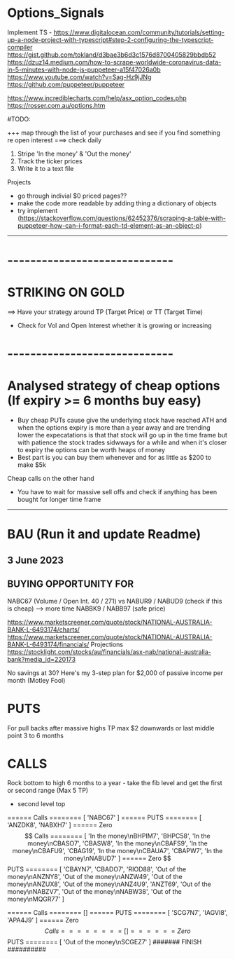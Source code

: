 # Options_Signals

Implement TS - https://www.digitalocean.com/community/tutorials/setting-up-a-node-project-with-typescript#step-2-configuring-the-typescript-compiler
https://gist.github.com/tokland/d3bae3b6d3c1576d8700405829bbdb52
https://dzuz14.medium.com/how-to-scrape-worldwide-coronavirus-data-in-5-minutes-with-node-js-puppeteer-a15f47026a0b
https://www.youtube.com/watch?v=Sag-Hz9jJNg
https://github.com/puppeteer/puppeteer

https://www.incrediblecharts.com/help/asx_option_codes.php
https://rosser.com.au/options.htm

#TODO:

+++ map through the list of your purchases and see if you find something re open interest
===> check daily

1. Stripe 'In the money' & 'Out the money'
2. Track the ticker prices
3. Write it to a text file

Projects

- go through indivial $0 priced pages??
- make the code more readable by adding thing a dictionary of objects
- try implement (https://stackoverflow.com/questions/62452376/scraping-a-table-with-puppeteer-how-can-i-format-each-td-element-as-an-object-p)

---

# -----------------------------

# STRIKING ON GOLD

==> Have your strategy around TP (Target Price) or TT (Target Time)

- Check for Vol and Open Interest whether it is growing or increasing

# -----------------------------

# Analysed strategy of cheap options (If expiry >= 6 months buy easy)

- Buy cheap PUTs cause give the underlying stock have reached ATH and when the options expiry is more than a year away and are trending lower the expecatations is that that stock will go up in the time frame but with patience the stock trades sidwways for a while and when it's closer to expiry the options can be worth heaps of money
- Best part is you can buy them whenever and for as little as $200 to make $5k

Cheap calls on the other hand

- You have to wait for massive sell offs and check if anything has been bought for longer time frame

---

# BAU (Run it and update Readme)

## 3 June 2023

## BUYING OPPORTUNITY FOR

NABC67 (Volume / Open Int. 40 / 271)
vs
NABUR9 / NABUD9 (check if this is cheap) --> more time
NABBK9 / NABB97 (safe price)

https://www.marketscreener.com/quote/stock/NATIONAL-AUSTRALIA-BANK-L-6493174/charts/
https://www.marketscreener.com/quote/stock/NATIONAL-AUSTRALIA-BANK-L-6493174/financials/ Projections
https://stocklight.com/stocks/au/financials/asx-nab/national-australia-bank?media_id=220173

No savings at 30? Here's my 3-step plan for $2,000 of passive income per month (Motley Fool)

# PUTS

For pull backs after massive highs TP max $2 downwards or last middle point
3 to 6 months

# CALLS

Rock bottom to high
6 months to a year - take the fib level and get the first or second range (Max 5 TP)

- second level top

====== Calls ========
[ 'NABC67' ]
====== PUTS ========
[ 'ANZDK8', 'NABXH7' ]
====== Zero $$ Calls ========
[
'In the money\nBHPIM7',
'BHPC58',
'In the money\nCBASO7',
'CBASW8',
'In the money\nCBAFS9',
'In the money\nCBAFU9',
'CBAG19',
'In the money\nCBAUA7',
'CBAPW7',
'In the money\nNABUD7'
]
====== Zero $$ PUTS ========
[
'CBAYN7',
'CBADO7',
'RIOD88',
'Out of the money\nANZNY8',
'Out of the money\nANZW49',
'Out of the money\nANZUX8',
'Out of the money\nANZ4U9',
'ANZT69',
'Out of the money\nNABZV7',
'Out of the money\nNABW38',
'Out of the money\nMQGR77'
]

====== Calls ========
[]
====== PUTS ========
[ 'SCG7N7', 'IAGVI8', 'APA4J9' ]
====== Zero $$ Calls ========
[]
====== Zero $$ PUTS ========
[ 'Out of the money\nSCGEZ7' ]
####### FINISH ##########
